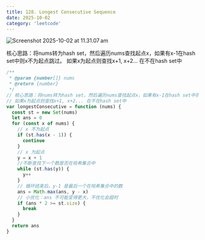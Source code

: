 ```yaml
---
title: 128. Longest Consecutive Sequence
date: 2025-10-02
category: 'leetcode'
---
```


![Screenshot 2025-10-02 at 11.31.07 am](assets/Screenshot%202025-10-02%20at%2011.31.07%E2%80%AFam.png)

核心思路：将nums转为hash set，然后遍历nums查找起点x，如果有x-1在hash set中则x不为起点跳过。
如果x为起点则查找x+1, x+2... 在不在hash set中

```js
/**
 * @param {number[]} nums
 * @return {number}
 */
// 核心思路：将nums转为hash set，然后遍历nums查找起点x，如果有x-1在hash set中则x不为起点跳过。
// 如果x为起点则查找x+1, x+2... 在不在hash set中
var longestConsecutive = function (nums) {
  const st = new Set(nums)
  let ans = 0
  for (const x of nums) {
    // x 不为起点
    if (st.has(x - 1)) {
      continue
    }
    // x 为起点
    y = x + 1
    //不断查找下一个数是否在哈希集合中
    while (st.has(y)) {
      y++
    }
    // 循环结束后，y-1 是最后一个在哈希集合中的数
    ans = Math.max(ans, y - x)
    // 小优化：ans 不可能变得更大，不优化会超时
    if (ans * 2 >= st.size) {
      break
    }
  }
  return ans
}
```
